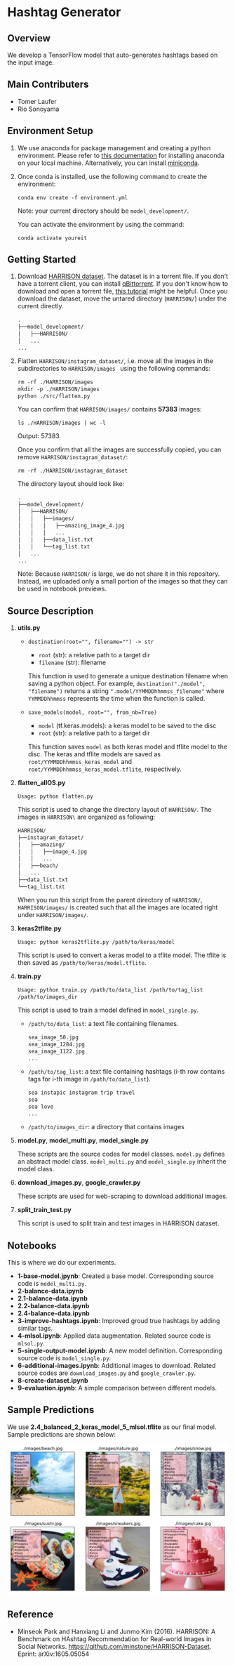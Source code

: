 # Hashtag Generator

## Overview
We develop a TensorFlow model that auto-generates hashtags based on the input image.

## Main Contributers
- Tomer Laufer
- Rio Sonoyama

## Environment Setup

1.  We use anaconda for package management and creating a python environment. Please refer to [this documentation](https://docs.anaconda.com/anaconda/install/) for installing anaconda on your local machine. Alternatively, you can install [miniconda](https://docs.conda.io/en/latest/miniconda.html).

2. Once conda is installed, use the following command to create the environment:
    ```
    conda env create -f environment.yml
    ```
    Note: your current directory should be ```model_development/```. 
    
    You can activate the environment by using the command:
    ```
    conda activate youreit
    ```


## Getting Started

1. Download [HARRISON dataset](https://github.com/minstone/HARRISON-Dataset). The dataset is in a torrent file. If you don't have a torrent client, you can install [qBittorrent](https://www.qbittorrent.org/download.php). If you don't know how to download and open a torrent file, [this tutorial](https://www.wikihow.com/Download-and-Open-Torrent-Files) might be helpful. Once you download the dataset, move the untared directory (```HARRISON/```) under the current directly.
    ```
    .
    ├──model_development/
    │   ├──HARRISON/
    │   ...
    ...
    ```

2. Flatten ```HARRISON/instagram_dataset/```, i.e. move all the images in the subdirectories to ```HARRISON/images ``` using the following commands:
    ```
    rm -rf ./HARRISON/images
    mkdir -p ./HARRISON/images
    python ./src/flatten.py
    ```
    You can confirm that ```HARRISON/images/``` contains **57383** images:
    ```
    ls ./HARRISON/images | wc -l
    ```
    Output: 57383

    Once you confirm that all the images are successfully copied, you can remove ```HARRISON/instagram_dataset/```:
    ```
    rm -rf ./HARRISON/instagram_dataset
    ```


    The directory layout should look like:
    ```
    .
    ├──model_development/
    │   ├──HARRISON/
    │   │   ├──images/
    │   │   │   ├──amazing_image_4.jpg
    │   │   │   ...
    │   │   ├──data_list.txt
    │   │   └──tag_list.txt
    │   ...
    ...
    ```
    Note: Because ```HARRISON/``` is large, we do not share it in this repository. Instead, we uploaded only a small portion of the images so that they can be used in notebook previews.

## Source Description
1. **utils.py**
    - ```destination(root="", filename="") -> str```
        - ```root``` (str): a relative path to a target dir
        - ```filename``` (str): filename
        
        This function is used to generate a unique destination filename when saving a python object. For example, 
        ```destination("./model", "filename")``` returns a string ```".model/YYMMDDhhmmss_filename"``` where ```YYMMDDhhmmss``` represents the time when the function is called.

    - ```save_models(model, root="", from_nb=True)```
        - ```model``` (tf.keras.models): a keras model to be saved to the disc
        - ```root``` (str): a relative path to a target dir

        This function saves ```model``` as both keras model and tflite model to the disc. The keras and tflite models are saved as ```root/YYMMDDhhmmss_keras_model``` and ```root/YYMMDDhhmmss_keras_model.tflite```, respectively.

2. **flatten_allOS.py**
    ```
    Usage: python flatten.py
    ```
    This script is used to change the directory layout of ```HARRISON/```. The images in ```HARRISON\``` are organized as following:
    ```
    HARRISON/
    ├──instagram_dataset/
    │   ├──amazing/
    │   │   ├──image_4.jpg
    │   │   ...
    │   ├──beach/
    │   ...
    ├──data_list.txt
    └──tag_list.txt
    ```
    When you run this script from the parent directory of ```HARRISON/```, ```HARRISON/images/``` is created such that all the images are located right under ```HARRISON/images/```.
    
3. **keras2tflite.py**

    ```
    Usage: python keras2tflite.py /path/to/keras/model
    ```
    This script is used to convert a keras model to a tflite model. The tflite is then saved as ```/path/to/keras/model.tflite```.
    
4. **train.py**
    ```
    Usage: python train.py /path/to/data_list /path/to/tag_list /path/to/images_dir
    ```
    This script is used to train a model defined in `model_single.py`.
    - `/path/to/data_list`: a text file containing filenames.
        ```
        sea_image_50.jpg
        sea_image_1284.jpg
        sea_image_1122.jpg
        ...
        ```
    - `/path/to/tag_list`: a text file containing hashtags (i-th row contains tags for i-th image in `/path/to/data_list`).
        ```
        sea instapic instagram trip travel 
        sea 
        sea love 
        ...
        ```
    - `/path/to/images_dir`: a directory that contains images

5. **model.py**, **model_multi.py**, **model_single.py**

    These scripts are the source codes for model classes. `model.py` defines an abstract model class. `model_multi.py` and `model_single.py` inherit the model class.

6. **download_images.py**, **google_crawler.py**

    These scripts are used for web-scraping to download additional images.

7. **split_train_test.py**
    
    This script is used to split train and test images in HARRISON dataset.
 
    
## Notebooks
This is where we do our experiments.

- **1-base-model.jpynb**: Created a base model. Corresponding source code is `model_multi.py`.
- **2-balance-data.ipynb**
- **2.1-balance-data.ipynb**
- **2.2-balance-data.ipynb**
- **2.4-balance-data.ipynb**
- **3-improve-hashtags.ipynb**: Improved groud true hashtags by adding similar tags.
- **4-mlsol.ipynb**: Applied data augmentation. Related source code is `mlsol.py`.
- **5-single-output-model.ipynb**: A new model definition. Corresponding source code is `model_single.py`.
- **6-additional-images.ipynb**: Additional images to download. Related source codes are `download_images.py` and `google_crawler.py`.
- **8-create-dataset.ipynb**
- **9-evaluation.ipynb**: A simple comparison between different models.

## Sample Predictions
We use **2.4_balanced_2_keras_model_5_mlsol.tflite** as our final model. Sample predictions are shown below:

![sample_predictions](./sample_predictions.png)

## Reference
- Minseok Park and Hanxiang Li and Junmo Kim (2016). HARRISON: A Benchmark on HAshtag Recommendation for Real-world Images in Social Networks. https://github.com/minstone/HARRISON-Dataset. Eprint: arXiv:1605.05054
